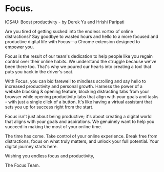 # Focus.
ICS4U: Boost productivity - 
by Derek Yu and Hrishi Paripati

Are you tired of getting sucked into the endless vortex of online distractions? Say goodbye to wasted hours and hello to a more focused and productive digital life with Focus—a Chrome extension designed to empower you.

Focus is the result of our team's dedication to help people like you regain control over their online habits. We understand the struggle because we've been there too. That's why we poured our hearts into creating a tool that puts you back in the driver's seat.

With Focus, you can bid farewell to mindless scrolling and say hello to increased productivity and personal growth. Harness the power of a website blocking & opening feature, blocking distracting tabs from your browser while opening productivity tabs that align with your goals and tasks - with just a single click of a button. It's like having a virtual assistant that sets you up for success right from the start.

Focus isn't just about being productive; it's about creating a digital world that aligns with your goals and aspirations. We genuinely want to help you succeed in making the most of your online time.

The time has come. Take control of your online experience. Break free from distractions, focus on what truly matters, and unlock your full potential. Your digital journey starts here.

Wishing you endless focus and productivity,

The Focus Team.